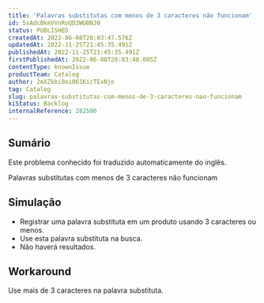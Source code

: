 ```yaml
---
title: 'Palavras substitutas com menos de 3 caracteres não funcionam'
id: 5sAdcBkmVVnRoQD3WUBNJ0
status: PUBLISHED
createdAt: 2022-06-08T20:03:47.576Z
updatedAt: 2022-11-25T21:45:35.491Z
publishedAt: 2022-11-25T21:45:35.491Z
firstPublishedAt: 2022-06-08T20:03:48.005Z
contentType: knownIssue
productTeam: Catalog
author: 2mXZkbi0oi061KicTExNjo
tag: Catalog
slug: palavras-substitutas-com-menos-de-3-caracteres-nao-funcionam
kiStatus: Backlog
internalReference: 282500
---
```


## Sumário

<div class="alert alert-info">
  <p>Este problema conhecido foi traduzido automaticamente do inglês.</p>
</div>


Palavras substitutas com menos de 3 caracteres não funcionam



## Simulação


- Registrar uma palavra substituta em um produto usando 3 caracteres ou menos.
- Use esta palavra substituta na busca.
- Não haverá resultados.




## Workaround


Use mais de 3 caracteres na palavra substituta.

